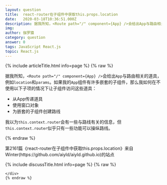```yaml
---
layout: question
title:  react-router在子组件中获取this.props.location
date:   2020-03-18T10:36:51.000Z
description: 据我所知，<Route path="/" component={App} />会给出App与路由相关的道具，例如location和params。如果我的A...
img: 
author: 伽罗猿
category: question
answer: 0
tags: JavaScript React.js
topic: React.js
---
```

<div class="article-root">
  <div class="article">
    {% include articleTitle.html info=page %}
    {% raw %}
    <div class="article-content"><p><font style="vertical-align: inherit;"><font style="vertical-align: inherit;">据我所知，</font></font><code>&lt;Route path="/" component={App} /&gt;</code><font style="vertical-align: inherit;"><font style="vertical-align: inherit;">会给出</font></font><code>App</code><font style="vertical-align: inherit;"><font style="vertical-align: inherit;">与路由相关的道具，例如</font></font><code>location</code><font style="vertical-align: inherit;"><font style="vertical-align: inherit;">和</font></font><code>params</code><font style="vertical-align: inherit;"><font style="vertical-align: inherit;">。</font><font style="vertical-align: inherit;">如果我的</font></font><code>App</code><font style="vertical-align: inherit;"><font style="vertical-align: inherit;">组件有许多嵌套的子组件，那么我如何在不使用以下子项的情况下让子组件访问这些道具：</font></font></p>

<ul>
<li><font style="vertical-align: inherit;"><font style="vertical-align: inherit;">从App传递道具</font></font></li>
<li><font style="vertical-align: inherit;"><font style="vertical-align: inherit;">使用窗口对象</font></font></li>
<li><font style="vertical-align: inherit;"><font style="vertical-align: inherit;">为嵌套的子组件创建路线 </font></font></li>
</ul>

<p><font style="vertical-align: inherit;"><font style="vertical-align: inherit;">我以为</font></font><code>this.context.router</code><font style="vertical-align: inherit;"><font style="vertical-align: inherit;">会有一些与路线有关的信息，但</font></font><code>this.context.router</code><font style="vertical-align: inherit;"><font style="vertical-align: inherit;">似乎只有一些功能可以操纵路线。</font></font></p></div>
    {% endraw %}
  </div>
  <p class="winter_mark">第2161篇《react-router在子组件中获取this.props.location》来自Winter(https://github.com/aiyld/aiyld.github.io)的站点</p>
  <div class="discuss-wrapper">
    {% include discussTitle.html info=page %}
    {% raw %}
    <div class="discuss-list">
    
    </div>
    {% endraw %}
  </div>
<div>
